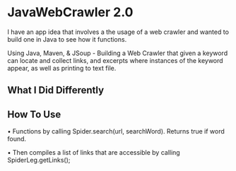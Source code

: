 # JavaWebCrawler 2.0
I have an app idea that involves a the usage of a web crawler and wanted to build one in Java to see how it functions. 

Using Java, Maven, & JSoup - Building a Web Crawler that given a keyword can locate and collect links, and excerpts
where instances of the keyword appear, as well as printing to text file. 

## What I Did Differently

## How To Use
• Functions by calling Spider.search(url, searchWord). Returns true if word found. 

• Then compiles a list of links that are accessible by calling SpiderLeg.getLinks(); 





 
